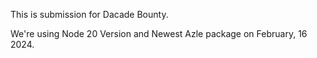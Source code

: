 This is submission for Dacade Bounty. 

We're using Node 20 Version and Newest Azle package on February, 16 2024. 

